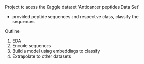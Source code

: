 Project to acess the Kaggle dataset 'Anticancer peptides Data Set'
- provided peptide sequences and respective class, classify the sequences

Outline
1. EDA
2. Encode sequences 
3. Build a model using embeddings to classify
4. Extrapolate to other datasets
